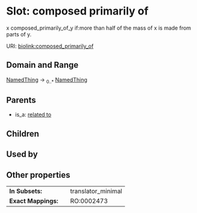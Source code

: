 
# Slot: composed primarily of


x composed_primarily_of_y if:more than half of the mass of x is made from parts of y.

URI: [biolink:composed_primarily_of](https://w3id.org/biolink/vocab/composed_primarily_of)


## Domain and Range

[NamedThing](NamedThing.md) &#8594;  <sub>0..\*</sub> [NamedThing](NamedThing.md)

## Parents

 *  is_a: [related to](related_to.md)

## Children


## Used by


## Other properties

|  |  |  |
| --- | --- | --- |
| **In Subsets:** | | translator_minimal |
| **Exact Mappings:** | | RO:0002473 |


